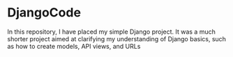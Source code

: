 # DjangoCode
In this repository, I have placed my simple Django project. It was a much shorter project aimed at clarifying my understanding of Django basics, such as how to create models, API views, and URLs
